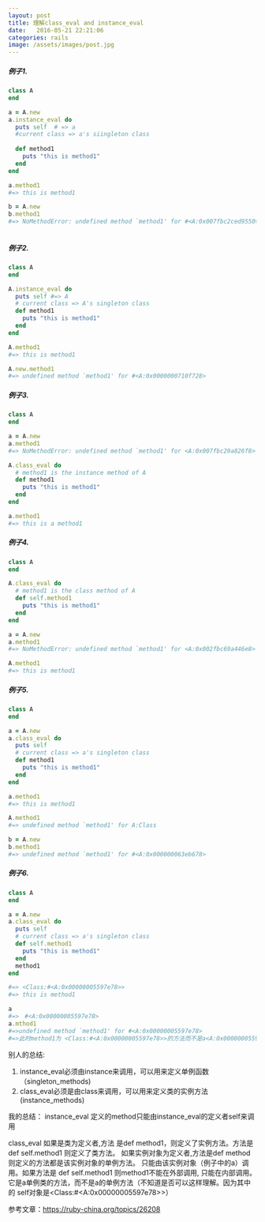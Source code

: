 ```yaml
---
layout: post
title: 理解class_eval and instance_eval
date:   2016-05-21 22:21:06
categories: rails
image: /assets/images/post.jpg
---
```




##### 例子1.

```ruby
class A
end

a = A.new
a.instance_eval do
  puts self  # => a
  #current class => a's siingleton class
  
  def method1
    puts "this is method1"
  end
end

a.method1
#=> this is method1

b = A.new
b.method1
#=> NoMethodError: undefined method `method1' for #<A:0x007fbc2ced9550>
  
```

##### 例子2.

```ruby
class A
end

A.instance_eval do
  puts self #=> A
  # current class => A's singleton class
  def method1
    puts "this is method1"
  end
end

A.method1
#=> this is method1

A.new.method1
#=> undefined method `method1' for #<A:0x0000000710f728>

```

##### 例子3.

```ruby
class A
end

a = A.new
a.method1
#=> NoMethodError: undefined method `method1' for <A:0x007fbc29a826f8> from (pry):21:in `<main>'

A.class_eval do
  # method1 is the instance method of A
  def method1
    puts "this is method1"
  end
end

a.method1
#=> this is a method1

```

##### 例子4.

```ruby
class A
end

A.class_eval do
  # method1 is the class method of A
  def self.method1
    puts "this is method1"
  end
end

a = A.new
a.method1 
#=> NoMethodError: undefined method `method1' for <A:0x002fbc69a446e8>

A.method1
#=> this is method1

```

##### 例子5.

```ruby
class A
end

a = A.new
a.class_eval do
  puts self
  # current class => a's singleton class
  def method1
    puts "this is method1"
  end
end

a.method1
#=> this is method1

A.method1
#=> undefined method `method1' for A:Class

b = A.new
b.method1
#=> undefined method `method1' for #<A:0x000000063eb678>
```

##### 例子6.

```ruby
class A
end

a = A.new
a.class_eval do
  puts self
  # current class => a's singleton class
  def self.method1
    puts "this is method1"
  end
  method1
end

#=> <Class:#<A:0x00000005597e78>>
#=> this is method1

a
#=>　#<A:0x00000005597e78> 
a.mthod1
#=>undefined method `method1' for #<A:0x00000005597e78>
#=>此时method1为 <Class:#<A:0x00000005597e78>>的方法而不是a<A:0x00000005597e78>的方法所以不能在外部被a调用
```


别人的总结: 
1. instance_eval必须由instance来调用，可以用来定义单例函数（singleton_methods)
2. class_eval必须是由class来调用，可以用来定义类的实例方法(instance_methods)

我的总结：
instance_eval 定义的method只能由instance_eval的定义者self来调用

class_eval 如果是类为定义者,方法 是def method1，则定义了实例方法。方法是 def self.method1 则定义了类方法。
如果实例对象为定义者,方法是def method 则定义的方法都是该实例对象的单例方法。 只能由该实例对象（例子中的a）调用。如果方法是 def self.method1 则method1不能在外部调用, 只能在内部调用。它是a单例类的方法，而不是a的单例方法（不知道是否可以这样理解。因为其中的 self对象是<Class:#<A:0x00000005597e78>>）

参考文章：https://ruby-china.org/topics/26208




